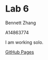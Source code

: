 # Lab 6

Bennett Zhang

A14863774

I am working solo.

[GitHub Pages](https://bsnow1400.github.io/test-repo/)

